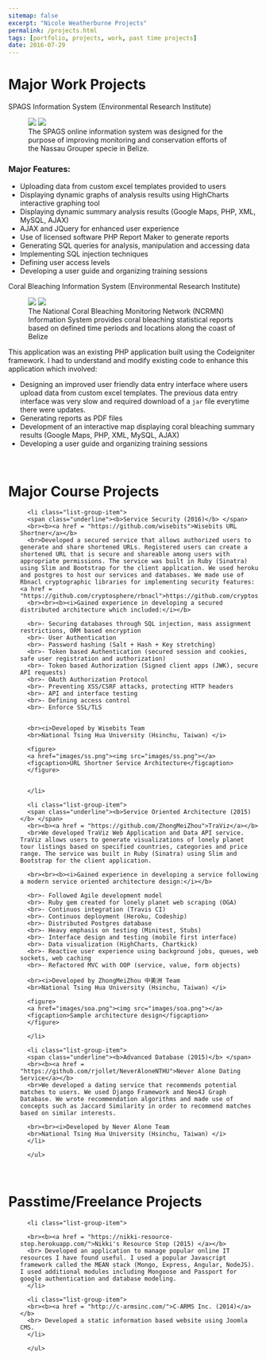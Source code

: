 ```yaml
---
sitemap: false
excerpt: "Nicole Weatherburne Projects"
permalink: /projects.html
tags: [portfolio, projects, work, past time projects]
date: 2016-07-29
---
```


<h1>Major Work Projects</h1>
<div class="alert alert-info" role="alert">
SPAGS Information System (Environmental Research Institute)
</div>

<figure class="half">
	<a href="images/SPAGS_1.jpg"><img src="images/SPAGS_1.jpg"></a>
	<a href="images/SPAGS_2.jpg"><img src="images/SPAGS_2.jpg"></a>
	<figcaption>The SPAGS online information system was designed for the purpose of improving monitoring and conservation efforts of the Nassau Grouper specie in Belize.</figcaption>
</figure>

### Major Features:

- Uploading data from custom excel templates provided to users
- Displaying dynamic graphs of analysis results using HighCharts interactive graphing tool
- Displaying dynamic summary analysis results (Google Maps, PHP, XML, MySQL, AJAX)
- AJAX and JQuery for enhanced user experience
- Use of licensed software PHP Report Maker to generate reports
- Generating SQL queries for analysis, manipulation and accessing data
- Implementing SQL injection techniques
- Defining user access levels
- Developing a user guide and organizing training sessions



<div class="alert alert-info" role="alert">
Coral Bleaching Information System (Environmental Research Institute)
</div>
<figure class="half">
<a href="images/CORAL_2.png"><img src="images/CORAL_2.png"></a>
	<a href="images/Coral_1.png"><img src="images/Coral_1.png"></a>
	<figcaption>The National Coral Bleaching Monitoring Network (NCRMN) Information System provides coral bleaching statistical reports based on defined time periods and locations along the coast of Belize</figcaption>
</figure>


This application was an existing PHP application built using the Codeigniter framework. I had to understand and modify existing code to enhance this application which involved:

- Designing an improved user friendly data entry interface where users upload data from custom excel templates. The previous data entry interface was very slow and required download of a `jar` file everytime there were updates.
- Generating reports as PDF files
- Development of an interactive map displaying coral bleaching summary results (Google Maps, PHP, XML, MySQL, AJAX)
- Developing a user guide and organizing training sessions

<p><br><p>

<h1>Major Course Projects</h1>
<div class="panel panel-primary">
      <ul class="list-group">

      <li class="list-group-item">
      <span class="underline"><b>Service Security (2016)</b> </span>
      <br><b><a href = "https://github.com/wisebits">Wisebits URL Shortner</a></b> 
      <br>Developed a secured service that allows authorized users to generate and share shortened URLs. Registered users can create a shortened URL that is secure and shareable among users with appropriate permissions. The service was built in Ruby (Sinatra) using Slim and Bootstrap for the client application. We used heroku and postgres to host our services and databases. We made use of Rbnacl cryptographic libraries for implementing security features: <a href = "https://github.com/cryptosphere/rbnacl">https://github.com/cryptosphere/rbnacl</a>
      <br><br><b><i>Gained experience in developing a secured distributed architecture which included:</i></b>

      <br>- Securing databases through SQL injection, mass assignment restrictions, ORM based encryption
      <br>- User Authentication
      <br>- Password hashing (Salt + Hash + Key stretching)
      <br>- Token based Authentication (secured session and cookies, safe user registration and authorization)
      <br>- Token based Authorization (Signed client apps (JWK), secure API requests)
      <br>- OAuth Authorization Protocol
      <br>- Preventing XSS/CSRF attacks, protecting HTTP headers
      <br>- API and interface testing
      <br>- Defining access control
      <br>- Enforce SSL/TLS


      <br><i>Developed by Wisebits Team
      <br>National Tsing Hua University (Hsinchu, Taiwan) </i>

      <figure>
      <a href="images/ss.png"><img src="images/ss.png"></a>
      <figcaption>URL Shortner Service Architecture</figcaption>
      </figure>

      
      </li>

      <li class="list-group-item">
      <span class="underline"><b>Service Oriented Architecture (2015)</b> </span>
      <br><b><a href = "https://github.com/ZhongMeiZhou">TraViz</a></b> 
      <br>We developed TraViz Web Application and Data API service. TraViz allows users to generate visualizations of lonely planet tour listings based on specified countries, categories and price range. The service was built in Ruby (Sinatra) using Slim and Bootstrap for the client application.

      <br><br><b><i>Gained experience in developing a service following a modern service oriented architecture design:</i></b>

      <br>- Followed Agile development model
      <br>- Ruby gem created for lonely planet web scraping (OGA)
      <br>- Continuos integration (Travis CI)
      <br>- Continuos deployment (Heroku, Codeship)
      <br>- Distributed Postgres database
      <br>- Heavy emphasis on testing (Minitest, Stubs)
      <br>- Interface design and testing (mobile first interface)
      <br>- Data visualization (HighCharts, Chartkick)
      <br>- Reactive user experience using background jobs, queues, web sockets, web caching
      <br>- Refactored MVC with OOP (service, value, form objects)

      <br><i>Developed by ZhongMeiZhou 中美洲 Team
      <br>National Tsing Hua University (Hsinchu, Taiwan) </i>

      <figure>
      <a href="images/soa.png"><img src="images/soa.png"></a>
      <figcaption>Sample architecture design</figcaption>
      </figure>

      </li>

      <li class="list-group-item">
      <span class="underline"><b>Advanced Database (2015)</b> </span>
      <br><b><a href = "https://github.com/rjollet/NeverAloneNTHU">Never Alone Dating Service</a></b> 
      <br>We developed a dating service that recommends potential matches to users. We used Django Framework and Neo4J Graph Database. We wrote recommendation algorithms and made use of concepts such as Jaccard Similarity in order to recommend matches based on similar interests.

      <br><br><i>Developed by Never Alone Team
      <br>National Tsing Hua University (Hsinchu, Taiwan) </i>
      </li>

      </ul>
</div>


<p><br><p>

<h1>Passtime/Freelance Projects</h1>
<div class="panel panel-primary">
      <ul class="list-group">
      
      <li class="list-group-item">
   
      <br><b><a href = "https://nikki-resource-stop.herokuapp.com/">Nikki's Resource Stop (2015) </a></b> 
      <br> Developed an application to manage popular online IT resources I have found useful. I used a popular Javascript framework called the MEAN stack (Mongo, Express, Angular, NodeJS). I used additional modules including Mongoose and Passport for google authentication and database modeling.
      </li>

      <li class="list-group-item">
      <br><b><a href = "http://c-armsinc.com/">C-ARMS Inc. (2014)</a></b> 
      <br> Developed a static information based website using Joomla CMS.
      </li>

      </ul>
</div>
